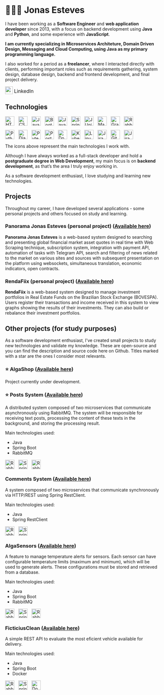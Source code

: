 # 👨🏼‍💻 Jonas Esteves

I have been working as a **Software Engineer** and **web application developer** since 2013, with a focus on backend development using **Java** and **Python**, and some experience with **JavaScript**.

**I am currently specializing in Microservices Architeture, Domain Driven Design, Messaging and Cloud Computing, using Java as my primary programming language.**

I also worked for a period as a **freelancer**, where I interacted directly with clients, performing important roles such as requirements gathering, system design, database design, backend and frontend development, and final project delivery.

<a href="https://www.linkedin.com/in/seu-usuario/" target="_blank" style="text-decoration:none;">
  <img src="https://cdn.jsdelivr.net/gh/devicons/devicon/icons/linkedin/linkedin-original.svg" width="25" style="vertical-align:bottom;"/> <span style="font-size:16px;">LinkedIn</span>
</a>

## Technologies

<img
    align="left"
    title="HTML5"
    width="30px"
    style="padding-right: 10px;"
    src="https://cdn.jsdelivr.net/gh/devicons/devicon@latest/icons/html5/html5-original.svg" />

<img
    align="left"
    title="CSS3"
    width="30px"
    style="padding-right: 10px;"
    src="https://cdn.jsdelivr.net/gh/devicons/devicon@latest/icons/css3/css3-original.svg" />
    
<img
    align="left"
    title="Javascript"
    width="30px"
    style="padding-right: 10px;"
    src="https://cdn.jsdelivr.net/gh/devicons/devicon@latest/icons/javascript/javascript-original.svg" />

<img
    align="left"
    title="Bootstrap"
    width="30px"
    style="padding-right: 10px;"
    src="https://cdn.jsdelivr.net/gh/devicons/devicon@latest/icons/bootstrap/bootstrap-original.svg" />

<img
    align="left"
    title="Java"
    width="30px"
    style="padding-right: 10px;"
    src="https://cdn.jsdelivr.net/gh/devicons/devicon@latest/icons/java/java-original.svg" />

<img
    align="left"
    title="Spring Framework"
    width="30px"
    style="padding-right: 10px;"
    src="https://cdn.jsdelivr.net/gh/devicons/devicon@latest/icons/spring/spring-original.svg" />

<img
    align="left"
    title="JUnit"
    width="30px"
    style="padding-right: 10px;"
    src="https://cdn.jsdelivr.net/gh/devicons/devicon@latest/icons/junit/junit-original.svg" />

<img
    align="left"
    title="Maven"
    width="30px"
    style="padding-right: 10px;"
    src="https://cdn.jsdelivr.net/gh/devicons/devicon@latest/icons/maven/maven-original.svg" />

<img
    align="left"
    title="Gradle"
    width="30px"
    style="padding-right: 10px;"
    src="https://cdn.jsdelivr.net/gh/devicons/devicon@latest/icons/gradle/gradle-original.svg" />

<img
    title="RabbitMQ"
    width="30px"
    style="padding-right: 10px;"
    src="https://cdn.jsdelivr.net/gh/devicons/devicon@latest/icons/rabbitmq/rabbitmq-original.svg" />

<img
    align="left"
    title="Python"
    width="30px"
    style="padding-right: 10px;"
    src="https://cdn.jsdelivr.net/gh/devicons/devicon@latest/icons/python/python-original.svg" />

<img
    align="left"
    title="Django"
    width="30px"
    style="padding-right: 10px;"
    src="https://cdn.jsdelivr.net/gh/devicons/devicon@latest/icons/django/django-plain.svg" />

<img
    align="left"
    title="Pytest"
    width="30px"
    style="padding-right: 10px;"
    src="https://cdn.jsdelivr.net/gh/devicons/devicon@latest/icons/pytest/pytest-original.svg" />

<img
    align="left"
    title="Postman"
    width="30px"
    style="padding-right: 10px;"
    src="https://cdn.jsdelivr.net/gh/devicons/devicon@latest/icons/postman/postman-original.svg" />

<img
    align="left"
    title="Docker"
    width="30px"
    style="padding-right: 10px;"
    src="https://cdn.jsdelivr.net/gh/devicons/devicon@latest/icons/docker/docker-original.svg" />

<img
    align="left"
    title="Kubernetes"
    width="30px"
    style="padding-right: 10px;"
    src="https://cdn.jsdelivr.net/gh/devicons/devicon@latest/icons/kubernetes/kubernetes-original.svg" />

<img
    align="left"
    title="Linux"
    width="30px"
    style="padding-right: 10px;"
    src="https://cdn.jsdelivr.net/gh/devicons/devicon@latest/icons/linux/linux-original.svg" />

<img
    align="left"
    title="Jira"
    width="30px"
    style="padding-right: 10px;"
    src="https://cdn.jsdelivr.net/gh/devicons/devicon@latest/icons/jira/jira-original.svg" />

<img
    align="left"
    title="Github"
    width="30px"
    style="padding-right: 10px;"
    src="https://cdn.jsdelivr.net/gh/devicons/devicon@latest/icons/github/github-original.svg" />

<img
    title="Jira"
    width="30px"
    style="padding-right: 10px;"
    src="https://cdn.jsdelivr.net/gh/devicons/devicon@latest/icons/jetbrains/jetbrains-original.svg" />


The icons above represent the main technologies I work with.

Although I have always worked as a full-stack developer and hold a **postgraduate degree in Web Development**, my main focus is on **backend development**, as that’s the area I truly enjoy working in.

As a software development enthusiast, I love studying and learning new technologies.


## Projects

Throughout my career, I have developed several applications - some personal projects and others focused on study and learning.


### Panorama Jonas Esteves (personal project) ([Available here](https://jonasesteves.com))

**Panorama Jonas Esteves** is a web-based system designed to searching and presenting global financial market asset quotes in real time with Web Scraping technique, subscription system, integration with payment API, automation of tasks with Telegram API, search and filtering of news related to the market on various sites and sources with subsequent presentation on the platform using websockets, simultaneous translation, economic indicators, open contracts.

### RendaFiix (personal project) ([Available here](https://rendafiix.com.br))

**RendaFiix** is a web-based system designed to manage investment portfolios in Real Estate Funds on the Brazilian Stock Exchange (BOVESPA). Users register their transactions and income received in this system to view graphs showing the results of their investments. They can also build or rebalance their investment portfolios.


## Other projects (for study purposes)

As a software development enthusiast, I've created small projects to study new technologies and validate my knowledge. These are open-source and you can find the description and source code here on Github. Titles marked with a star are the ones I consider most relevants.


### ⭐️ AlgaShop ([Available here](https://github.com/jonasesteves/algashop-meta))

Project currently under development.

### ⭐️ Posts System ([Available here](https://github.com/jonasesteves/posts-meta))

A distributed system composed of two microservices that communicate asynchronously using RabbitMQ. The system will be responsible for receiving text posts, processing the content of these texts in the background, and storing the processing result.

Main technologies used:
- Java
- Spring Boot
- RabbitMQ

<img
    align="left"
    title="RabbitMQ"
    width="30px"
    style="padding-right: 10px;"
    src="https://cdn.jsdelivr.net/gh/devicons/devicon@latest/icons/java/java-original.svg" />

<img
    align="left"
    title="Spring Framework"
    width="30px"
    style="padding-right: 10px;"
    src="https://cdn.jsdelivr.net/gh/devicons/devicon@latest/icons/spring/spring-original.svg" />

<img
    title="RabbitMQ"
    width="30px"
    style="padding-right: 10px;"
    src="https://cdn.jsdelivr.net/gh/devicons/devicon@latest/icons/rabbitmq/rabbitmq-original.svg" />


### Comments System ([Available here](https://github.com/jonasesteves/comments-system-meta))

A system composed of two microservices that communicate synchronously via HTTP/REST using Spring RestClient.

Main technologies used:
- Java
- Spring RestClient

<img
    align="left"
    title="RabbitMQ"
    width="30px"
    style="padding-right: 10px;"
    src="https://cdn.jsdelivr.net/gh/devicons/devicon@latest/icons/java/java-original.svg" />

<img
    title="Spring Framework"
    width="30px"
    style="padding-right: 10px;"
    src="https://cdn.jsdelivr.net/gh/devicons/devicon@latest/icons/spring/spring-original.svg" />


### AlgaSensors ([Available here](https://github.com/jonasesteves/ems-algasensors-meta))

A feature to manage temperature alerts for sensors. Each sensor can have configurable temperature limits (maximum and minimum), which will be used to generate alerts.
These configurations must be stored and retrieved from a database.

Main technologies used:
- Java
- Spring Boot
- RabbitMQ

<img
    align="left"
    title="RabbitMQ"
    width="30px"
    style="padding-right: 10px;"
    src="https://cdn.jsdelivr.net/gh/devicons/devicon@latest/icons/java/java-original.svg" />

<img
    align="left"
    title="Spring Framework"
    width="30px"
    style="padding-right: 10px;"
    src="https://cdn.jsdelivr.net/gh/devicons/devicon@latest/icons/spring/spring-original.svg" />

<img
    title="RabbitMQ"
    width="30px"
    style="padding-right: 10px;"
    src="https://cdn.jsdelivr.net/gh/devicons/devicon@latest/icons/rabbitmq/rabbitmq-original.svg" />


### FicticiusClean ([Available here](https://github.com/jonasesteves/ficticiusclean))

A simple REST API to evaluate the most eficient vehicle available for delivery.

Main technologies used:
- Java
- Spring Boot
- Docker

<img
    align="left"
    title="RabbitMQ"
    width="30px"
    style="padding-right: 10px;"
    src="https://cdn.jsdelivr.net/gh/devicons/devicon@latest/icons/java/java-original.svg" />

<img
    align="left"
    title="Spring Framework"
    width="30px"
    style="padding-right: 10px;"
    src="https://cdn.jsdelivr.net/gh/devicons/devicon@latest/icons/spring/spring-original.svg" />

<img
    title="Docker"
    width="30px"
    style="padding-right: 10px;"
    src="https://cdn.jsdelivr.net/gh/devicons/devicon@latest/icons/docker/docker-original.svg" />

